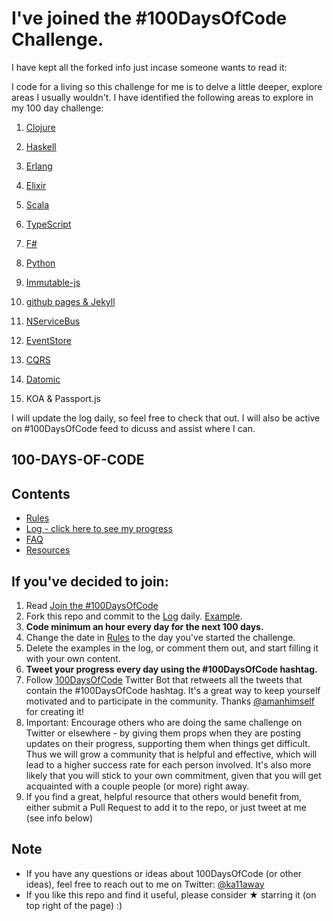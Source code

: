 # I've joined the #100DaysOfCode Challenge.

I have kept all the forked info just incase someone wants to read it:

I code for a living so this challenge for me is to delve a little deeper, explore areas I usually wouldn't. I have identified the following areas to explore in my 100 day challenge:

1. [Clojure](https://clojure.org/)
2. [Haskell](http://learnyouahaskell.com/)
3. [Erlang](https://www.erlang.org/)
4. [Elixir](http://elixir-lang.org/)
5. [Scala](https://www.scala-lang.org/)
6. [TypeScript](https://www.typescriptlang.org/)
7. [F#](http://fsharp.org/)
8. [Python](https://www.python.org/)
9. [Immutable-js](https://facebook.github.io/immutable-js/)
10. [github pages & Jekyll](https://jekyllrb.com/)


10. [NServiceBus](https://particular.net/nservicebus)
11. [EventStore](https://geteventstore.com/)
12. [CQRS](http://martinfowler.com/bliki/CQRS.html)
13. [Datomic](http://www.datomic.com/) 
14. KOA & Passport.js


I will update the log daily, so feel free to check that out. I will also be active on #100DaysOfCode feed to dicuss and assist where I can.

## 100-DAYS-OF-CODE
## Contents
* [Rules](rules.md)
* [Log - click here to see my progress](log.md)
* [FAQ](FAQ.md)
* [Resources](resources.md)

## If you've decided to join:
1. Read [Join the #100DaysOfCode](https://medium.freecodecamp.com/join-the-100daysofcode-556ddb4579e4)
2. Fork this repo and commit to the [Log](log.md) daily. [Example](https://github.com/Kallaway/100-days-kallaway-log).
3. **Code minimum an hour every day for the next 100 days.**
4. Change the date in [Rules](rules.md) to the day you've started the challenge.
5. Delete the examples in the log, or comment them out, and start filling it with your own content.
6. **Tweet your progress every day using the #100DaysOfCode hashtag.**
7. Follow [100DaysOfCode](https://twitter.com/_100DaysOfCode) Twitter Bot that retweets all the tweets that contain the #100DaysOfCode hashtag. It's a great way to keep yourself motivated and to participate in the community. Thanks [@amanhimself](https://twitter.com/amanhimself) for creating it!
8. Important: Encourage others who are doing the same challenge on Twitter or elsewhere - by giving them props when they are posting updates on their progress, supporting them when things get difficult. Thus we will grow a community that is helpful and effective, which will lead to a higher success rate for each person involved. It's also more likely that you will stick to your own commitment, given that you will get acquainted with a couple people (or more) right away.
9. If you find a great, helpful resource that others would benefit from, either submit a Pull Request to add it to the repo, or just tweet at me (see info below)

## Note
* If you have any questions or ideas about 100DaysOfCode (or other ideas), feel free to reach out to me on Twitter: [@ka11away](https://twitter.com/ka11away)
* If you like this repo and find it useful, please consider &#9733; starring it (on top right of the page) :)

